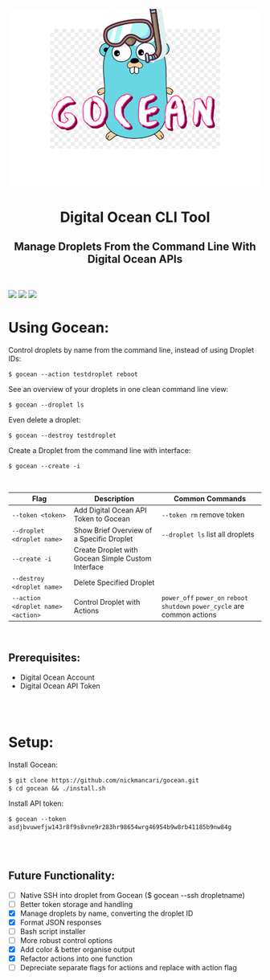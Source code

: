 ![](https://github.com/nickmancari/gocean/blob/master/img/gocean_logo.png)
<h1 align='center'>Digital Ocean  CLI Tool</h1>
<h2 align='center'>Manage Droplets From the Command Line With Digital Ocean APIs</h2>
<br>

![](https://img.shields.io/badge/OS-Linux-informational?style=flat&logo=Linux&logoColor=white&color=2bbc8a)
![](https://img.shields.io/badge/Code-Go-informational?style=flat&logo=go&logoColor=white&color=00add8)
![](https://img.shields.io/badge/Cloud-DigitalOcean-informational?style=flat&logo=digitalocean&logoColor=white&color=0080ff)

# Using Gocean:

Control droplets by name from the command line, instead of using Droplet IDs:
```
$ gocean --action testdroplet reboot
```
See an overview of your droplets in one clean command line view:
```
$ gocean --droplet ls
```
Even delete a droplet:
```
$ gocean --destroy testdroplet
```
Create a Droplet from the command line with interface:
```
$ gocean --create -i
```
<br>

| Flag | Description | Common Commands |
| --- | --- | --- |
|`--token <token>` | Add Digital Ocean API Token to Gocean | `--token rm` remove token |
|`--droplet <droplet name>` | Show Brief Overview of a Specific Droplet | `--droplet ls` list all droplets |
|`--create -i` | Create Droplet with Gocean Simple Custom Interface |
|`--destroy <droplet name>` | Delete Specified Droplet |
|`--action <droplet name> <action>` | Control Droplet with Actions | `power_off` `power_on` `reboot` `shutdown` `power_cycle` are common actions |

<br>

## Prerequisites:

- Digital Ocean Account
- Digital Ocean API Token

<br><br>
# Setup:

Install Gocean:
```
$ git clone https://github.com/nickmancari/gocean.git
$ cd gocean && ./install.sh
```
Install API token:
```
$ gocean --token asdjbvuwefjw143r8f9s8vne9r283hr98654wrg46954b9w8rb41185b9nw84g
```
<br><br>

## Future Functionality:
- [ ] Native SSH into droplet from Gocean ($ gocean --ssh dropletname)
- [ ] Better token storage and handling
- [X] Manage droplets by name, converting the droplet ID
- [X] Format JSON responses
- [ ] Bash script installer
- [ ] More robust control options
- [X] Add color & better organise output
- [X] Refactor actions into one function
- [ ] Depreciate separate flags for actions and replace with action flag
